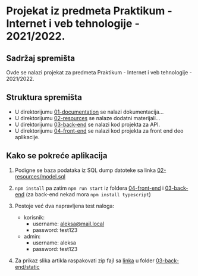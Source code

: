 # Projekat iz predmeta Praktikum - Internet i veb tehnologije - 2021/2022.

## Sadržaj spremišta

Ovde se nalazi projekat za predmeta Praktikum - Internet i veb tehnologije - 2021/2022.

## Struktura spremišta

* U direktorijumu [01-documentation](./01-documentation) se nalazi dokumentacija...
* U direktorijumu [02-resources](./02-resources) se nalaze dodatni materijali...
* U direktorijumu [03-back-end](./03-back-end) se nalazi kod projekta za API.
* U direktorijumu [04-front-end](./03-front-end) se nalazi kod projekta za front end deo aplikacije.

## Kako se pokreće aplikacija

1. Podigne se baza podataka iz SQL dump datoteke sa linka [02-resources/model.sql](./02-resources/model.sql)

2. `npm install` pa zatim `npm run start` iz foldera [04-front-end](./03-front-end) i [03-back-end](./03-back-end) (za back-end nekad mora `npm install typescript`)

3. Postoje već dva napravljena test naloga:
    - korisnik:
        - username: aleksa@mail.local
        - password: test123
    - admin:
        - username: aleksa
        - password: test123

4. Za prikaz slika artikla raspakovati zip fajl sa [linka](https://workupload.com/file/RTkdsruDWq2) u folder [03-back-end/static](./03-back-end/static)